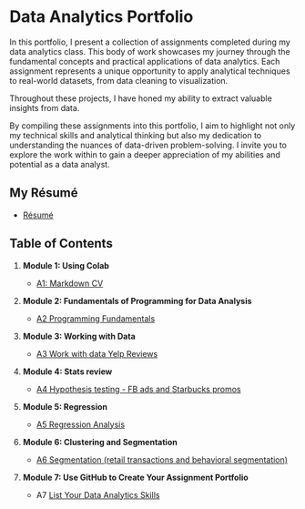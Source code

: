 # Data Analytics Portfolio
In this portfolio, I present a collection of assignments completed during my data analytics class. This body of work showcases my journey through the fundamental concepts and practical applications of data analytics. Each assignment represents a unique opportunity to apply analytical techniques to real-world datasets, from data cleaning to visualization.

Throughout these projects, I have honed my ability to extract valuable insights from data.

By compiling these assignments into this portfolio, I aim to highlight not only my technical skills and analytical thinking but also my dedication to understanding the nuances of data-driven problem-solving. I invite you to explore the work within to gain a deeper appreciation of my abilities and potential as a data analyst.

## My Résumé
- [Résumé](https://colab.research.google.com/drive/1Wkg2v5tPL5HDrBGkiXTLifPiGBT1UYvI?usp=drive_link)

## Table of Contents
1. **Module 1: Using Colab**
   - [A1: Markdown CV](https://colab.research.google.com/drive/1Wkg2v5tPL5HDrBGkiXTLifPiGBT1UYvI?usp=drive_link)
   
2. **Module 2: Fundamentals of Programming for Data Analysis**
   - [A2 Programming Fundamentals](https://colab.research.google.com/drive/1FUywGmsTIQNtUeodl2tmgb9_BvNMzlPl?usp=drive_link)
   
3. **Module 3: Working with Data**
   - [A3 Work with data Yelp Reviews](https://colab.research.google.com/drive/167NpKpDCKLJE3mY8XBB5h21w5vx2bHxn?usp=drive_link)
  
4. **Module 4: Stats review**
   - [A4 Hypothesis testing - FB ads and Starbucks promos](https://colab.research.google.com/drive/1UEy6xjKy7QBv95r8N_OTZZTO2Mkvnfdu?usp=drive_link)

5. **Module 5: Regression**
   - [A5 Regression Analysis](https://colab.research.google.com/drive/1MkMp0F53cYm8TZm0ekXSqlYUah3Fm6fb?usp=drive_link)

6. **Module 6: Clustering and Segmentation**
   - [A6 Segmentation (retail transactions and behavioral segmentation)](https://colab.research.google.com/drive/1yXkfeU9wnVsQuMAeqR97Jr5iz2LxFmVv?usp=drive_link)
   
7. **Module 7: Use GitHub to Create Your Assignment Portfolio**
    - A7 [List Your Data Analytics Skills](README_Jasonsmits_Portfolio.md)
  

